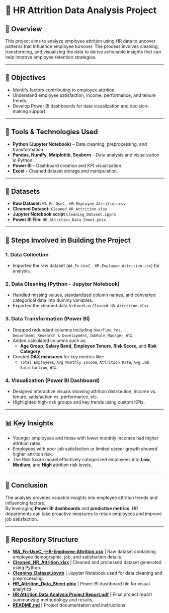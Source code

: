 # 🧾 HR Attrition Data Analysis Project

## 📘 Overview
This project aims to analyze employee attrition using HR data to uncover patterns that influence employee turnover. The process involves cleaning, transforming, and visualizing the data to derive actionable insights that can help improve employee retention strategies.

---

## 🎯 Objectives
- Identify factors contributing to employee attrition.  
- Understand employee satisfaction, income, performance, and tenure trends.  
- Develop Power BI dashboards for data visualization and decision-making support.  

---

## 🧩 Tools & Technologies Used
- **Python (Jupyter Notebook)** – Data cleaning, preprocessing, and transformation.  
- **Pandas, NumPy, Matplotlib, Seaborn** – Data analysis and visualization in Python.  
- **Power BI** – Dashboard creation and KPI visualization.  
- **Excel** – Cleaned dataset storage and manipulation.  

---

## 🧮 Datasets
- **Raw Dataset:** `WA_Fn-UseC_-HR-Employee-Attrition.csv`  
- **Cleaned Dataset:** `Cleaned_HR_Attrition.xlsx`
- **Jupyter Notebook script** `Cleaning_Dataset.ipynb`  
- **Power BI File:** `HR_Attrition_Data_Sheet.pbix`  

---

## 🧱 Steps Involved in Building the Project

### 1. Data Collection
- Imported the raw dataset (`WA_Fn-UseC_-HR-Employee-Attrition.csv`) for analysis.

### 2. Data Cleaning (Python - Jupyter Notebook)
- Handled missing values, standardized column names, and converted categorical data into dummy variables.  
- Exported the cleaned data to Excel as `Cleaned_HR_Attrition.xlsx`.

### 3. Data Transformation (Power BI)
- Dropped redundant columns including `OverTime_Yes`, `Department_Research & Development`, `JobRole_Manager`, etc.  
- Added calculated columns such as:  
  - **Age Group**, **Salary Band**, **Employee Tenure**, **Risk Score**, and **Risk Category**.  
- Created **DAX measures** for key metrics like:  
  - `Total Employees`, `Avg Monthly Income`, `Attrition Rate`, `Avg Job Satisfaction`, etc.

### 4. Visualization (Power BI Dashboard)
- Designed interactive visuals showing attrition distribution, income vs. tenure, satisfaction vs. performance, etc.  
- Highlighted high-risk groups and key trends using custom KPIs.

---

## 📊 Key Insights
- Younger employees and those with lower monthly incomes had higher attrition rates.  
- Employees with poor job satisfaction or limited career growth showed higher attrition risk.  
- The Risk Score model effectively categorized employees into **Low**, **Medium**, and **High** attrition risk levels.  

---

## 🧠 Conclusion
The analysis provides valuable insights into employee attrition trends and influencing factors.  
By leveraging **Power BI dashboards** and **predictive metrics**, HR departments can take proactive measures to retain employees and improve job satisfaction.

---
## 📂 Repository Structure

- [**WA_Fn-UseC_-HR-Employee-Attrition.csv**](WA_Fn-UseC_-HR-Employee-Attrition.csv) | Raw dataset containing employee demographic, job, and satisfaction details. 
- [**Cleaned_HR_Attrition.xlsx**](Cleaned_HR_Attrition.xlsx) | Cleaned and processed dataset generated using Python. 
- [**Cleaning_Dataset.ipynb**](Cleaning_Dataset.ipynb) | Jupyter Notebook used for data cleaning and preprocessing. 
- [**HR_Attrition_Data_Sheet.pbix**](HR_Attrition_Data_Sheet.pbix) | Power BI dashboard file for visual analytics. 
- [**HR Attrition Data Analysis Project Report.pdf**](HR%20Attrition%20Data%20Analysis%20Project%20Report.pdf) | Final project report summarizing methodology and results. 
- [**README.md**](README.md) | Project documentation and instructions. 
